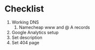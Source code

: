 # Checklist

1. Working DNS
    1. Namecheap www and @ A records
2. Google Analytics setup
3. Set description
4. Set 404 page
